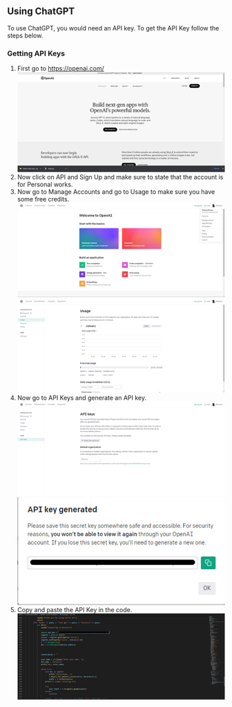 ## Using ChatGPT
To use ChatGPT, you would need an API key. To get the API Key follow the steps below.
### Getting API Keys
1) First go to https://openai.com/
![Picture1](Picture1.png)
2) Now click on API and Sign Up and make sure to state that the account is for Personal works.
3) Now go to Manage Accounts and go to Usage to make sure you have some free credits.
![Picture2](Picture2.png)
![Picture3](Picture3.png)
4) Now go to API Keys and generate an API key.
![Picture4](Picture4.png)
![Picture5](Picture5.png)
5) Copy and paste the API Key in the code.
![Picture6](Picture6.png)
